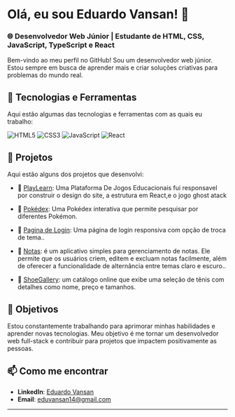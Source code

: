 # Olá, eu sou Eduardo Vansan! 👋

### 🌐 Desenvolvedor Web Júnior | Estudante de HTML, CSS, JavaScript, TypeScript e React

Bem-vindo ao meu perfil no GitHub! Sou um desenvolvedor web júnior. Estou sempre em busca de aprender mais e criar soluções criativas para problemas do mundo real.

## 🚀 Tecnologias e Ferramentas
Aqui estão algumas das tecnologias e ferramentas com as quais eu trabalho:

![HTML5](https://img.shields.io/badge/HTML5-E34F26?style=for-the-badge&logo=html5&logoColor=white) ![CSS3](https://img.shields.io/badge/CSS3-1572B6?style=for-the-badge&logo=css3&logoColor=white) ![JavaScript](https://img.shields.io/badge/JavaScript-F7DF1E?style=for-the-badge&logo=javascript&logoColor=black) ![React](https://img.shields.io/badge/React-20232A?style=for-the-badge&logo=react&logoColor=61DAFB) 

## 📂 Projetos
Aqui estão alguns dos projetos que desenvolvi:

- 🔗 [PlayLearn](https://vansaneduardo.github.io/PlayLearn/):  Uma Plataforma De Jogos Educacionais fui responsavel por construir o design do site, a estrutura em React,e o jogo ghost atack
  
- 🔗 [Pokédex](https://vansaneduardo.github.io/pokedex/): Uma Pokédex interativa que permite pesquisar por diferentes Pokémon.
  
-  🔗 [Pagina de Login](https://vansaneduardo.github.io/loginPage/): Uma página de login responsiva com opção de troca de tema..
  
-  🔗 [Notas](https://vansaneduardo.github.io/notes/): é um aplicativo simples para gerenciamento de notas. Ele permite que os usuários criem, editem e excluam notas facilmente, além de oferecer a funcionalidade de alternância entre temas claro e escuro..
  
-  🔗 [ShoeGallery](https://vansaneduardo.github.io/ShoeGallery/):  um catálogo online que exibe uma seleção de tênis com detalhes como nome, preço e tamanhos.
  
## 🎯 Objetivos
Estou constantemente trabalhando para aprimorar minhas habilidades e aprender novas tecnologias. Meu objetivo é me tornar um desenvolvedor web full-stack e contribuir para projetos que impactem positivamente as pessoas.

## 📫 Como me encontrar
- **LinkedIn**: [Eduardo Vansan](https://www.linkedin.com/in/eduardovansan)
- **Email**: eduvansan14@gmail.com
---



